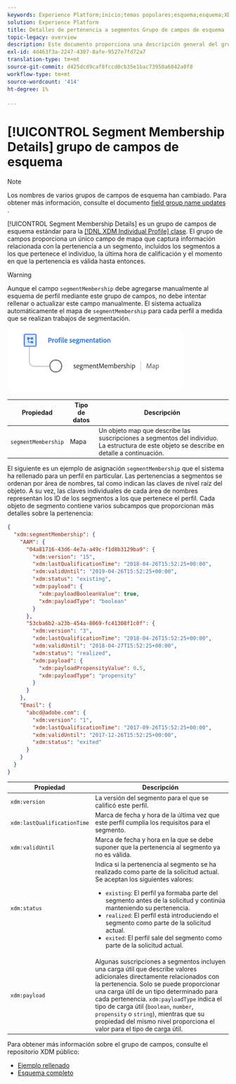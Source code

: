 ```yaml
---
keywords: Experience Platform;inicio;temas populares;esquema;esquema;XDM;perfil individual;campos;esquemas;esquemas;segmento;segmentación;pertenencia a segmentos;pertenencia a segmentos;diseño de esquema;mapa;mapa;
solution: Experience Platform
title: Detalles de pertenencia a segmentos Grupo de campos de esquema
topic-legacy: overview
description: Este documento proporciona una descripción general del grupo de campos de esquema Detalles de pertenencia a segmentos .
exl-id: 4d463f3a-2247-4307-8afe-9527e7fd72a7
translation-type: tm+mt
source-git-commit: d425dcd9caf8fccd0cb35e1bac73950a6042a0f8
workflow-type: tm+mt
source-wordcount: '414'
ht-degree: 1%

---
```



# [!UICONTROL Segment Membership Details] grupo de campos de esquema

>[!NOTE]
>
>Los nombres de varios grupos de campos de esquema han cambiado. Para obtener más información, consulte el documento [field group name updates](../name-updates.md) .

[!UICONTROL Segment Membership Details] es un grupo de campos de esquema estándar para la  [[!DNL XDM Individual Profile] clase](../../classes/individual-profile.md). El grupo de campos proporciona un único campo de mapa que captura información relacionada con la pertenencia a un segmento, incluidos los segmentos a los que pertenece el individuo, la última hora de calificación y el momento en que la pertenencia es válida hasta entonces.

>[!WARNING]
>
>Aunque el campo `segmentMembership` debe agregarse manualmente al esquema de perfil mediante este grupo de campos, no debe intentar rellenar o actualizar este campo manualmente. El sistema actualiza automáticamente el mapa de `segmentMembership` para cada perfil a medida que se realizan trabajos de segmentación.

<img src="../../images/data-types/profile-segmentation.png" width="400" /><br />

| Propiedad | Tipo de datos | Descripción |
| --- | --- | --- |
| `segmentMembership` | Mapa | Un objeto map que describe las suscripciones a segmentos del individuo. La estructura de este objeto se describe en detalle a continuación. |

El siguiente es un ejemplo de asignación `segmentMembership` que el sistema ha rellenado para un perfil en particular. Las pertenencias a segmentos se ordenan por área de nombres, tal como indican las claves de nivel raíz del objeto. A su vez, las claves individuales de cada área de nombres representan los ID de los segmentos a los que pertenece el perfil. Cada objeto de segmento contiene varios subcampos que proporcionan más detalles sobre la pertenencia:

```json
{
  "xdm:segmentMembership": {
    "AAM": {
      "04a81716-43d6-4e7a-a49c-f1d8b3129ba9": {
        "xdm:version": "15",
        "xdm:lastQualificationTime": "2018-04-26T15:52:25+00:00",
        "xdm:validUntil": "2019-04-26T15:52:25+00:00",
        "xdm:status": "existing",
        "xdm:payload": {
          "xdm:payloadBooleanValue": true,
          "xdm:payloadType": "boolean"
        }
      },
      "53cba6b2-a23b-454a-8069-fc41308f1c0f": {
        "xdm:version": "3",
        "xdm:lastQualificationTime": "2018-04-26T15:52:25+00:00",
        "xdm:validUntil": "2018-04-27T15:52:25+00:00",
        "xdm:status": "realized",
        "xdm:payload": {
          "xdm:payloadPropensityValue": 0.5,
          "xdm:payloadType": "propensity"
        }
      }
    },
    "Email": {
      "abcd@adobe.com": {
        "xdm:version": "1",
        "xdm:lastQualificationTime": "2017-09-26T15:52:25+00:00",
        "xdm:validUntil": "2017-12-26T15:52:25+00:00",
        "xdm:status": "exited"
      }
    }
  }
}
```

| Propiedad | Descripción |
| --- | --- |
| `xdm:version` | La versión del segmento para el que se calificó este perfil. |
| `xdm:lastQualificationTime` | Marca de fecha y hora de la última vez que este perfil cumplía los requisitos para el segmento. |
| `xdm:validUntil` | Marca de fecha y hora en la que se debe suponer que la pertenencia al segmento ya no es válida. |
| `xdm:status` | Indica si la pertenencia al segmento se ha realizado como parte de la solicitud actual. Se aceptan los siguientes valores: <ul><li>`existing`: El perfil ya formaba parte del segmento antes de la solicitud y continúa manteniendo su pertenencia.</li><li>`realized`: El perfil está introduciendo el segmento como parte de la solicitud actual.</li><li>`exited`: El perfil sale del segmento como parte de la solicitud actual.</li></ul> |
| `xdm:payload` | Algunas suscripciones a segmentos incluyen una carga útil que describe valores adicionales directamente relacionados con la pertenencia. Solo se puede proporcionar una carga útil de un tipo determinado para cada pertenencia. `xdm:payloadType` indica el tipo de carga útil (`boolean`,  `number`,  `propensity` o  `string`), mientras que su propiedad del mismo nivel proporciona el valor para el tipo de carga útil. |

Para obtener más información sobre el grupo de campos, consulte el repositorio XDM público:

* [Ejemplo rellenado](https://github.com/adobe/xdm/blob/master/components/mixins/profile/profile-personal-details.example.1.json)
* [Esquema completo](https://github.com/adobe/xdm/blob/master/components/mixins/profile/profile-personal-details.schema.json)
